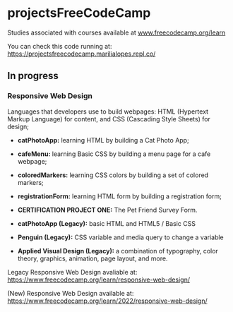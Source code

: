 # projectsFreeCodeCamp
Studies associated with courses available at www.freecodecamp.org/learn

You can check this code running at: https://projectsfreecodecamp.marilialopes.repl.co/ 

## In progress
### Responsive Web Design
Languages that developers use to build webpages: HTML (Hypertext Markup Language) for content, and CSS (Cascading Style Sheets) for design; 
* __catPhotoApp:__ learning HTML by building a Cat Photo App;
* __cafeMenu:__ learning Basic CSS by building a menu page for a cafe webpage;
* __coloredMarkers:__ learning CSS colors by building a  set of colored markers;
* __registrationForm:__ learning HTML form by building a registration form;
* __CERTIFICATION PROJECT ONE:__ The Pet Friend Survey Form.


* __catPhotoApp (Legacy):__ basic HTML and HTML5 / Basic CSS
* __Penguin (Legacy):__ CSS variable and media query to change a variable
* __Applied Visual Design (Legacy):__ a combination of typography, color theory, graphics, animation, page layout, and more.


Legacy Responsive Web Design avaliable at: https://www.freecodecamp.org/learn/responsive-web-design/

(New) Responsive Web Design available at: https://www.freecodecamp.org/learn/2022/responsive-web-design/ 
